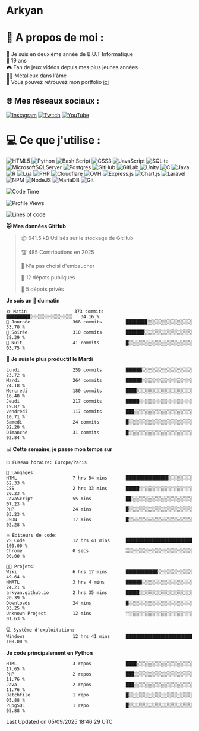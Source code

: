 # Arkyan
 # 💫 A propos de moi :
📖 Je suis en deuxième année de B.U.T Informatique  
🎂 19 ans  
🎮 Fan de jeux vidéos depuis mes plus jeunes années  
🤘🏻 Métalleux dans l'âme  
📕 Vous pouvez retrouvez mon portfolio [ici](https://arkyanportfolio.netlify.app/)

## 🌐 Mes réseaux sociaux :
[![Instagram](https://img.shields.io/badge/Instagram-%23E4405F.svg?logo=Instagram&logoColor=white)](https://instagram.com/arkyan25) [![Twitch](https://img.shields.io/badge/Twitch-%239146FF.svg?logo=Twitch&logoColor=white)](https://twitch.tv/arkyan_) [![YouTube](https://img.shields.io/badge/YouTube-%23FF0000.svg?logo=YouTube&logoColor=white)](https://youtube.com/@arkyan_) 

# 💻 Ce que j'utilise :
![HTML5](https://img.shields.io/badge/html5-%23E34F26.svg?style=for-the-badge&logo=html5&logoColor=white) ![Python](https://img.shields.io/badge/python-3670A0?style=for-the-badge&logo=python&logoColor=ffdd54) ![Bash Script](https://img.shields.io/badge/bash_script-%23121011.svg?style=for-the-badge&logo=gnu-bash&logoColor=white) ![CSS3](https://img.shields.io/badge/css3-%231572B6.svg?style=for-the-badge&logo=css3&logoColor=white) ![JavaScript](https://img.shields.io/badge/javascript-%23323330.svg?style=for-the-badge&logo=javascript&logoColor=%23F7DF1E) ![SQLite](https://img.shields.io/badge/sqlite-%2307405e.svg?style=for-the-badge&logo=sqlite&logoColor=white) ![MicrosoftSQLServer](https://img.shields.io/badge/Microsoft%20SQL%20Server-CC2927?style=for-the-badge&logo=microsoft%20sql%20server&logoColor=white) ![Postgres](https://img.shields.io/badge/postgres-%23316192.svg?style=for-the-badge&logo=postgresql&logoColor=white) ![GitHub](https://img.shields.io/badge/github-%23121011.svg?style=for-the-badge&logo=github&logoColor=white) ![GitLab](https://img.shields.io/badge/gitlab-%23181717.svg?style=for-the-badge&logo=gitlab&logoColor=white) ![Unity](https://img.shields.io/badge/unity-%23000000.svg?style=for-the-badge&logo=unity&logoColor=white)  ![C](https://img.shields.io/badge/c-%2300599C.svg?style=for-the-badge&logo=c&logoColor=white) ![Java](https://img.shields.io/badge/java-%23ED8B00.svg?style=for-the-badge&logo=openjdk&logoColor=white) ![R](https://img.shields.io/badge/r-%23276DC3.svg?style=for-the-badge&logo=r&logoColor=white)
![Lua](https://img.shields.io/badge/lua-%232C2D72.svg?style=for-the-badge&logo=lua&logoColor=white) ![PHP](https://img.shields.io/badge/php-%23777BB4.svg?style=for-the-badge&logo=php&logoColor=white) ![Cloudflare](https://img.shields.io/badge/Cloudflare-F38020?style=for-the-badge&logo=Cloudflare&logoColor=white) ![OVH](https://img.shields.io/badge/ovh-%23123F6D.svg?style=for-the-badge&logo=ovh&logoColor=#123F6D) ![Express.js](https://img.shields.io/badge/express.js-%23404d59.svg?style=for-the-badge&logo=express&logoColor=%2361DAFB) ![Chart.js](https://img.shields.io/badge/chart.js-F5788D.svg?style=for-the-badge&logo=chart.js&logoColor=white) ![Laravel](https://img.shields.io/badge/laravel-%23FF2D20.svg?style=for-the-badge&logo=laravel&logoColor=white) ![NPM](https://img.shields.io/badge/NPM-%23CB3837.svg?style=for-the-badge&logo=npm&logoColor=white) ![NodeJS](https://img.shields.io/badge/node.js-6DA55F?style=for-the-badge&logo=node.js&logoColor=white) ![MariaDB](https://img.shields.io/badge/MariaDB-003545?style=for-the-badge&logo=mariadb&logoColor=white) ![Git](https://img.shields.io/badge/git-%23F05033.svg?style=for-the-badge&logo=git&logoColor=white)

<!--START_SECTION:waka-->
![Code Time](http://img.shields.io/badge/Code%20Time-394%20hrs%2027%20mins-blue)

![Profile Views](http://img.shields.io/badge/Vues%20du%20profil-0-blue)

![Lines of code](https://img.shields.io/badge/Depuis%20Hello%20World%2C%20j%27ai%20%C3%A9crit-4.0%20million%20Lignes%20de%20code-blue)

**🐱 Mes données GitHub** 

> 📦 641.5 kB Utilisés sur le stockage de GitHub 
 > 
> 🏆 485 Contributions en 2025
 > 
> 🚫 N'a pas choisi d'embaucher
 > 
> 📜 12 dépots publiques 
 > 
> 🔑 5 dépots privés 
 > 
**Je suis un 🐤 du matin** 

```text
🌞 Matin                  373 commits         █████████░░░░░░░░░░░░░░░░   34.16 % 
🌆 Journée                368 commits         ████████░░░░░░░░░░░░░░░░░   33.70 % 
🌃 Soirée                 310 commits         ███████░░░░░░░░░░░░░░░░░░   28.39 % 
🌙 Nuit                   41 commits          █░░░░░░░░░░░░░░░░░░░░░░░░   03.75 % 
```
📅 **Je suis le plus productif le Mardi** 

```text
Lundi                    259 commits         ██████░░░░░░░░░░░░░░░░░░░   23.72 % 
Mardi                    264 commits         ██████░░░░░░░░░░░░░░░░░░░   24.18 % 
Mercredi                 180 commits         ████░░░░░░░░░░░░░░░░░░░░░   16.48 % 
Jeudi                    217 commits         █████░░░░░░░░░░░░░░░░░░░░   19.87 % 
Vendredi                 117 commits         ███░░░░░░░░░░░░░░░░░░░░░░   10.71 % 
Samedi                   24 commits          █░░░░░░░░░░░░░░░░░░░░░░░░   02.20 % 
Dimanche                 31 commits          █░░░░░░░░░░░░░░░░░░░░░░░░   02.84 % 
```


📊 **Cette semaine, je passe mon temps sur** 

```text
🕑︎ Fuseau horaire: Europe/Paris

💬 Langages: 
HTML                     7 hrs 54 mins       ████████████████░░░░░░░░░   62.33 % 
CSS                      2 hrs 33 mins       █████░░░░░░░░░░░░░░░░░░░░   20.23 % 
JavaScript               55 mins             ██░░░░░░░░░░░░░░░░░░░░░░░   07.23 % 
PHP                      24 mins             █░░░░░░░░░░░░░░░░░░░░░░░░   03.23 % 
JSON                     17 mins             █░░░░░░░░░░░░░░░░░░░░░░░░   02.28 % 

🔥 Éditeurs de code: 
VS Code                  12 hrs 41 mins      █████████████████████████   100.00 % 
Chrome                   0 secs              ░░░░░░░░░░░░░░░░░░░░░░░░░   00.00 % 

🐱‍💻 Projets: 
Wiki                     6 hrs 17 mins       ████████████░░░░░░░░░░░░░   49.64 % 
HMRTL                    3 hrs 4 mins        ██████░░░░░░░░░░░░░░░░░░░   24.21 % 
arkyan.github.io         2 hrs 35 mins       █████░░░░░░░░░░░░░░░░░░░░   20.39 % 
Downloads                24 mins             █░░░░░░░░░░░░░░░░░░░░░░░░   03.25 % 
Unknown Project          12 mins             ░░░░░░░░░░░░░░░░░░░░░░░░░   01.63 % 

💻 Système d'exploitation: 
Windows                  12 hrs 41 mins      █████████████████████████   100.00 % 
```

**Je code principalement en Python** 

```text
HTML                     3 repos             ████░░░░░░░░░░░░░░░░░░░░░   17.65 % 
PHP                      2 repos             ███░░░░░░░░░░░░░░░░░░░░░░   11.76 % 
Java                     2 repos             ███░░░░░░░░░░░░░░░░░░░░░░   11.76 % 
Batchfile                1 repo              █░░░░░░░░░░░░░░░░░░░░░░░░   05.88 % 
PLpgSQL                  1 repo              █░░░░░░░░░░░░░░░░░░░░░░░░   05.88 % 
```




 Last Updated on 05/09/2025 18:46:29 UTC
<!--END_SECTION:waka-->

<!--START_SECTION:SHOW_PROJECTS-->
<!--END_SECTION:SHOW_PROJECTS-->

<!--START_SECTION:SHOW_LINES_OF_CODE-->
<!--END_SECTION:SHOW_LINES_OF_CODE-->

<!--START_SECTION:SHOW_TOTAL_CODE_TIME-->
<!--END_SECTION:SHOW_TOTAL_CODE_TIME-->

<!--START_SECTION:SHOW_PROFILE_VIEWS-->
<!--END_SECTION:SHOW_PROFILE_VIEWS-->

<!--START_SECTION:SHOW_COMMIT-->
<!--END_SECTION:SHOW_COMMIT-->

<!--START_SECTION:SHOW_DAYS_OF_WEEK-->
<!--END_SECTION:SHOW_DAYS_OF_WEEK-->

<!--START_SECTION:SHOW_LANGUAGE-->
<!--END_SECTION:SHOW_LANGUAGE-->

<!--START_SECTION:SHOW_TIMEZONE-->
<!--END_SECTION:SHOW_TIMEZONE-->

<!--START_SECTION:SHOW_LANGUAGE_PER_REPO-->
<!--END_SECTION:SHOW_LANGUAGE_PER_REPO-->

<!--START_SECTION:SHOW_SHORT_INFO-->
<!--END_SECTION:SHOW_SHORT_INFO-->
